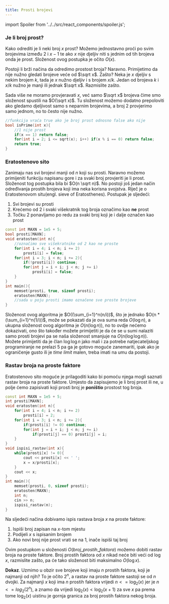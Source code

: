 ```yaml
---
title: Prosti brojevi
---
```

import Spoiler from '../../src/react_components/spoiler.js';

### Je li broj prost?

Kako odrediti je li neki broj $x$ prost? Možemo jednostavno proći po svim brojevima između $2$ i $x - 1$ te ako $x$ nije djeljiv niti s jednim od tih brojeva onda je prost. Složenost ovog postupka je očito $O(x)$.

Postoji li brži načina da odredimo prostost broja? Naravno. Primijetimo da nije nužno gledati brojeve veće od $\sqrt x$. Zašto? Neka je $x$ djeljiv s nekim brojem $k$, tada je $x$ nužno djeljiv i s brojem $x/k$. Jedan od brojeva $k$ i $x/k$ nužno je manji ili jednak $\sqrt x$. Razmislite zašto.

Sada više ne moramo provjeravati $x$, već samo $\sqrt x$ brojeva čime smo složenost spustili na $O(\sqrt x)$. Tu složenost možemo dodatno prepoloviti ako gledamo djeljivost samo s neparnim brojevima, a broj $2$ provjerimo samo jednom, no to često nije nužno.

```cpp
//funkcija vraća true ako je broj prost odnosno false ako nije
bool isPrime(int x){
    //1 nije prost
    if(x == 1) return false;
    for(int i = 2; i <= sqrt(x); i++) if(x % i == 0) return false;
    return true;
}
```

### Eratostenovo sito

Zanimaju nas svi brojevi manji od $n$ koji su prosti. Naravno možemo primijeniti funkciju napisanu gore i za svaki broj provjeriti je li prost. Složenost tog postupka bila bi $O(n \sqrt n)$. No postoji još jedan način određivanja prostih brojeva koji ima neka korisna svojstva. Riječ je o Eratostenovom situ(engl. sieve of Eratosthenes). Postupak je sljedeći:
1. Svi brojevi su prosti
2. Krećemo od 2 i svaki višekratnik tog broja označimo kao **ne** prost
3. Točku 2 ponavljamo po redu za svaki broj koji je i dalje označen kao prost

```cpp
const int MAXN = 1e5 + 5;
bool prosti[MAXN];
void eratosten(int n){
    //označimo sve višekratnike od 2 kao ne proste
    for(int i = 4; i < n; i += 2)
        prosti[i] = false;
    for(int i = 3; i < n; i += 2){
        if(!prosti[i]) continue;
        for(int j = i + i; j < n; j += i)
            prosti[i] = false;
    }
}
int main(){
    memset(prosti, true, sizeof prosti);
    eratosten(MAXN);
    //sada u poju prosti imamo označene sve proste brojeve
}
```

Složenost ovog algoritma je $O((\sum_{i=1}^n(n/i))$, što je jednako $O(n * (\sum_{i=1}^n(1/i))$, može se pokazati da je ova suma reda $O(\log n)$, a ukupna složenost ovog algoritma je $O(n (\log n))$, no to ovdje nećemo dokazivati, ono što također možete primijetiti je da će se u sumi nalaziti samo prosti brojevi pa se naša složenost smanjuje na $O(n (\log\log n))$. Možete primijetiti da je član $\log \log n$ jako mali i za potrebe natjecateljskog programiranje ne prelazi $5$ pa ga je gotovo moguće zanemariti, ipak ako je ograničenje gusto ili je *time limit* malen, treba imati na umu da postoji.

### Rastav broja na proste faktore

Eratostenovo sito moguće je prilagoditi kako bi pomoću njega mogli saznati rastav broja na proste faktore. Umjesto da zapisujemo je li broj prost ili ne, u polje ćemo zapisivati koji prosti broj je **poništio** prostost tog broja. 

```cpp
const int MAXN = 1e5 + 5;
int prosti[MAXN];
void eratosten(int n){
    for(int i = 4; i < n; i += 2)
        prosti[i] = 2;
    for(int i = 3; i < n; i += 2){
        if(prosti[i] != 0) continue;
        for(int j = i + i; j < n; j += i)
            if(prosti[j] == 0) prosti[j] = i;
    }
}
void ispisi_rastav(int x){
    while(prosti[x] != 0){
        cout << prosti[x] << ' ';
        x = x/prosti[x];
    }
    cout << x;
}
int main(){
    memset(prosti, 0, sizeof prosti);
    eratosten(MAXN);
    int n;
    cin >> n;
	ispisi_rastav(n);
}
```

Na sljedeći načina dobivamo ispis rastava broja $x$ na proste faktore:
1. Ispiši broj zapisan na $x$-tom mjestu
2. Podijeli $x$ s ispisanim brojem
3. Ako novi broj nije prost vrati se na $1$, inače ispiši taj broj

Ovim postupkom u složenosti $O(broj\_prostih\_faktora)$ možemo dobiti rastav broja na proste faktore. Broj prostih faktora od $x$ nikad neće biti veći od $\log x$, razmislite zašto, pa će tako složenost biti maksimalno $O(\log x)$.

**Dokaz**. Uzmimo u obzir sve brojeve koji imaju $n$ prostih faktora, koji je najmanji od njih? To je očito $2^n$, a rastav na proste faktore sastoji se od $n$ dvojki. Za najmanji $x$ koji ima $n$ prostih faktora vrijedi $n <= \log_2(x)$ jer je $n <= log_2(2^n)$, a znamo da vrijedi $\log_2(x) < \log_2(x + 1)$ za sve $x$ pa prema tome $\log_2(x)$ uistinu je gornja granica za broj prostih faktora nekog broja.